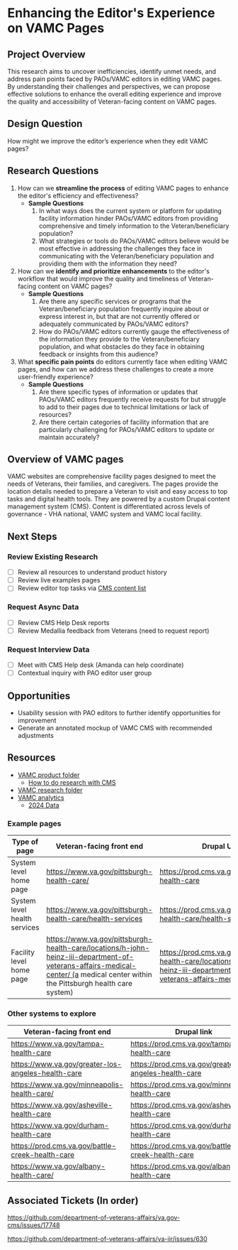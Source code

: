 # Enhancing the Editor's Experience on VAMC Pages

## Project Overview

This research aims to uncover inefficiencies, identify unmet needs, and address pain points faced by PAOs/VAMC editors in editing VAMC pages. By understanding their challenges and perspectives, we can propose effective solutions to enhance the overall editing experience and improve the quality and accessibility of Veteran-facing content on VAMC pages.

## Design Question

How might we improve the editor’s experience when they edit VAMC pages?

## Research Questions

1. How can we **streamline the process** of editing VAMC pages to enhance the editor's efficiency and effectiveness?
    - **Sample Questions**
        1. In what ways does the current system or platform for updating facility information hinder PAOs/VAMC editors from providing comprehensive and timely information to the Veteran/beneficiary population?
        2. What strategies or tools do PAOs/VAMC editors believe would be most effective in addressing the challenges they face in communicating with the Veteran/beneficiary population and providing them with the information they need?
2. How can we **identify and prioritize enhancements** to the editor's workflow that would  improve the quality and timeliness of Veteran-facing content on VAMC pages?
    - **Sample Questions**
        1. Are there any specific services or programs that the Veteran/beneficiary population frequently inquire about or express interest in, but that are not currently offered or adequately communicated by PAOs/VAMC editors?
        2. How do PAOs/VAMC editors currently gauge the effectiveness of the information they provide to the Veteran/beneficiary population, and what obstacles do they face in obtaining feedback or insights from this audience?
3. What **specific pain points** do editors currently face when editing VAMC pages, and how can we address these challenges to create a more user-friendly experience?
    - **Sample Questions**
        1. Are there specific types of information or updates that PAOs/VAMC editors frequently receive requests for but struggle to add to their pages due to technical limitations or lack of resources?
        2. Are there certain categories of facility information that are particularly challenging for PAOs/VAMC editors to update or maintain accurately?

## Overview of VAMC pages

VAMC websites are comprehensive facility pages designed to meet the needs of Veterans, their families, and caregivers. The pages provide the location details needed to prepare a Veteran to visit and easy access to top tasks and digital health tools. They are powered by a custom Drupal content management system (CMS). Content is differentiated across levels of governance - VHA national, VAMC system and VAMC local facility.

## Next Steps

### Review Existing Research

- [ ]  Review all resources to understand product history
- [ ]  Review live examples pages
- [ ]  Review editor top tasks via [CMS content list](https://prod.cms.va.gov/admin/content?title=&type=All&moderation_state=All&owner=All)

### Request Async Data

- [ ]  Review CMS Help Desk reports
- [ ]  Review Medallia feedback from Veterans (need to request report)

### Request Interview Data

- [ ]  Meet with CMS Help desk (Amanda can help coordinate)
- [ ]  Contextual inquiry with PAO editor user group

## Opportunities

- Usability session with PAO editors to further identify opportunities for improvement
- Generate an annotated mockup of VAMC CMS with recommended adjustments

## Resources

- [VAMC product folder](https://github.com/department-of-veterans-affairs/va.gov-team/tree/master/products/facilities/medical-centers)
    - [How to do research with CMS](https://github.com/department-of-veterans-affairs/va.gov-team/blob/master/platform/cms/working-with-cms-team.md#working-with-cms-team---rules-of-engagement-roe)
- [VAMC research folder](https://github.com/department-of-veterans-affairs/va.gov-team/tree/master/products/facilities/medical-centers/research)
- [VAMC analytics](https://github.com/department-of-veterans-affairs/va.gov-team/tree/master/products/facilities/medical-centers/analytics)
    - [2024 Data](https://github.com/department-of-veterans-affairs/va.gov-team/blob/master/products/facilities/medical-centers/analytics/2024-vamc-data.md)

### Example pages

| Type of page | Veteran-facing front end | Drupal UX |
| --- | --- | --- |
| System level home page | https://www.va.gov/pittsburgh-health-care/ | https://prod.cms.va.gov/pittsburgh-health-care |
| System level health services | https://www.va.gov/pittsburgh-health-care/health-services | https://prod.cms.va.gov/pittsburgh-health-care/health-services |
| Facility level home page | https://www.va.gov/pittsburgh-health-care/locations/h-john-heinz-iii-department-of-veterans-affairs-medical-center/ (a medical center within the Pittsburgh health care system) | https://prod.cms.va.gov/pittsburgh-health-care/locations/h-john-heinz-iii-department-of-veterans-affairs-medical-center |

### Other systems to explore

| Veteran-facing front end | Drupal link |
| --- | --- |
| https://www.va.gov/tampa-health-care | https://prod.cms.va.gov/tampa-health-care |
| https://www.va.gov/greater-los-angeles-health-care | https://prod.cms.va.gov/greater-los-angeles-health-care |
| https://www.va.gov/minneapolis-health-care/ | https://prod.cms.va.gov/minneapolis-health-care |
| https://www.va.gov/asheville-health-care | https://prod.cms.va.gov/asheville-health-care |
| https://www.va.gov/durham-health-care | https://prod.cms.va.gov/durham-health-care |
| https://prod.cms.va.gov/battle-creek-health-care | https://prod.cms.va.gov/battle-creek-health-care |
| https://www.va.gov/albany-health-care/ | https://prod.cms.va.gov/albany-health-care |

## Associated Tickets (In order)

https://github.com/department-of-veterans-affairs/va.gov-cms/issues/17748

https://github.com/department-of-veterans-affairs/va-iir/issues/630